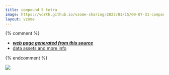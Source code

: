 ```yaml
---
title: compound 5 tetra
image: https://vorth.github.io/vzome-sharing/2022/01/15/09-07-31-compound-5-tetra/compound-5-tetra.png
layout: vzome
---
```


{% comment %}
 - [***web page generated from this source***][post]
 - [data assets and more info][github]

[post]: <https://vorth.github.io/vzome-sharing/2022/01/15/compound-5-tetra-09-07-31.html>
[github]: <https://github.com/vorth/vzome-sharing/tree/main/2022/01/15/09-07-31-compound-5-tetra/>
{% endcomment %}

<vzome-viewer style="width: 100%; height: 65vh;"
       src="https://vorth.github.io/vzome-sharing/2022/01/15/09-07-31-compound-5-tetra/compound-5-tetra.vZome" >
  <img src="https://vorth.github.io/vzome-sharing/2022/01/15/09-07-31-compound-5-tetra/compound-5-tetra.png" />
</vzome-viewer>